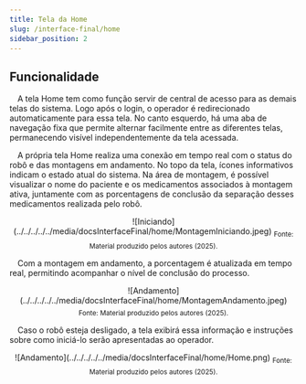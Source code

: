 ```yaml
---
title: Tela da Home
slug: /interface-final/home
sidebar_position: 2
---
```


## Funcionalidade

&emsp;A tela Home tem como função servir de central de acesso para as demais telas do sistema. Logo após o login, o operador é redirecionado automaticamente para essa tela. No canto esquerdo, há uma aba de navegação fixa que permite alternar facilmente entre as diferentes telas, permanecendo visível independentemente da tela acessada.

&emsp;A própria tela Home realiza uma conexão em tempo real com o status do robô e das montagens em andamento. No topo da tela, ícones informativos indicam o estado atual do sistema. Na área de montagem, é possível visualizar o nome do paciente e os medicamentos associados à montagem ativa, juntamente com as porcentagens de conclusão da separação desses medicamentos realizada pelo robô.

<div align="center">
![Iniciando](../../../../../media/docsInterfaceFinal/home/MontagemIniciando.jpeg)
<sub>Fonte: Material produzido pelos autores (2025).</sub>
</div>

&emsp;Com a montagem em andamento, a porcentagem é atualizada em tempo real, permitindo acompanhar o nível de conclusão do processo.

<div align="center">
![Andamento](../../../../../media/docsInterfaceFinal/home/MontagemAndamento.jpeg)
<sub>Fonte: Material produzido pelos autores (2025).</sub>
</div>

&emsp;Caso o robô esteja desligado, a tela exibirá essa informação e instruções sobre como iniciá-lo serão apresentadas ao operador.

<div align="center">
![Andamento](../../../../../media/docsInterfaceFinal/home/Home.png)
<sub>Fonte: Material produzido pelos autores (2025).</sub>
</div>
